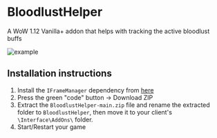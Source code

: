
# BloodlustHelper
A WoW 1.12 Vanilla+ addon that helps with tracking the active bloodlust buffs

![example](https://user-images.githubusercontent.com/1638449/131261780-a56908dc-78d7-4804-b19f-3ef0a6e3e99c.png)

## Installation instructions
1. Install the `IFrameManager` dependency from [here](https://github.com/KrekoG/IFrameManager/tree/main)
2. Press the green "code" button -> Download ZIP
3. Extract the `BloodlustHelper-main.zip` file and rename the extracted folder to `BloodlustHelper`, then move it to your client's `\Interface\AddOns\` folder.
4. Start/Restart your game
